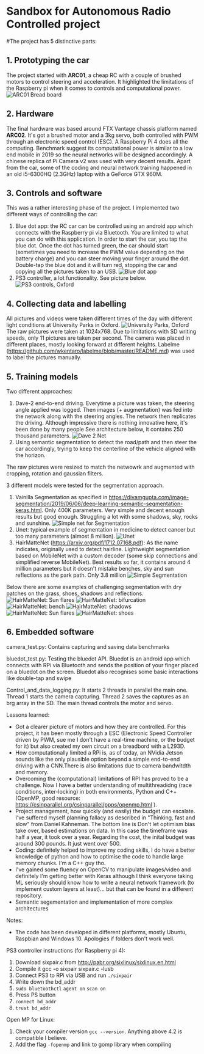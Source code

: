 # Sandbox for Autonomous Radio Controlled project


#The project has 5 distinctive parts:
## 1. Prototyping the car
The project started with **ARC01**, a cheap RC with a couple of brushed motors to control steering and acceleration. It highlighted the limitations of the Raspberry pi when it comes to controls  and computational power. 
![ARC01 Bread board](Pictures/ARC01_testing.gif)

## 2. Hardware
The final hardware was based around FTX Vantage chassis platform named **ARC02**. It's got a brushed motor and a 3kg servo, both controlled with PWM through an electronic speed control (ESC). A Raspberry Pi 4 does all the computing. Benchmark suggest its computational power is similar to a low end mobile in 2019 so the neural networks will be designed accordingly.
A chinese replica of Pi Camera v2 was used with very decent results.
Apart from the car, some of the coding and neural network training happened in an old i5-6300HQ (2.3GHz) laptop with a GeForce GTX 960M.

## 3. Controls and software
This was a rather interesting phase of the project. I implemented two different ways of controlling the car:
1. Blue dot app: the RC car can be controlled using an android app which connects with the Raspberry pi via Bluetooth. You are limited to what you can do with this application. In order to start the car, you tap the blue dot. Once the dot has turned green, the car should start (sometimes you need to increase the PWM value depending on the battery charge) and you can steer moving your finger around the dot. Double-tap the blue dot and it will turn red, stopping the car and copying all the pictures taken to an USB.
![Blue dot app](Pictures/bluedotandroid_small.png)
2. PS3 controller, a lot functionality. See picture below.
![PS3 controls, Oxford](Pictures/PS3.png)


## 4. Collecting data and labelling
All pictures and videos were taken different times of the day with different light conditions at University Parks in Oxford.
![University Parks, Oxford](Pictures/Uni_parks.png)
The raw pictures were taken at 1024x768. Due to limitations with SD writing speeds, only 11 pictures are taken per second.
The camera was placed in different places, mostly looking forward at different heights.
Labelme (https://github.com/wkentaro/labelme/blob/master/README.md) was used to label the pictures manually.

## 5. Training models
Two different approaches:
1. Dave-2 end-to-end driving. Everytime a picture was taken, the steering angle applied was logged. Then images (+ augmentation) was fed into the network along with the steering angles. The network then replicates the driving.
Although impressive there is nothing innovative here, it's been done by many people See architecture below, it contains 250 thousand parameters.
![Dave 2 Net](Pictures/Dave_2.png)
2. Using semantic segmentation to detect the road/path and then steer the car accordingly, trying to keep the centerline of the vehicle aligned with the horizon.


The raw pictures were resized to match the netwowrk and augmented with cropping, rotation and gaussian filters.


3 different models were tested for the segmentation approach. 
1. Vainilla Segmentation as specified in https://divamgupta.com/image-segmentation/2019/06/06/deep-learning-semantic-segmentation-keras.html. Only 400K parameters. Very simple and decent enough results but good enough. Struggling a lot with some shadows, sky, rocks and sunshine.
![Simple net for Segmentation](Pictures/Simple_Segmentation.png)
2. Unet: typical example of segmentation in medicine to detect cancer but too many parameters (almost 8 million).
![Unet](Pictures/Unet.png)
3. HairMatteNet (https://arxiv.org/pdf/1712.07168.pdf): As the name indicates, originally used to detect hairline. Lightweight segmentation based on MobileNet with a custom decoder (some skip connections and simplified reverse MobileNet). Best results so far, it contains around 4 million parameters but it doesn't mistake benches, sky and sun reflections as the park path. Only 3.8 million
![Simple Segmentation](Pictures/HairMatteNet.png)


Below there are some examples of challenging segmentation with dry patches on the grass, shoes, shadows and reflections. 
![HairMatteNet: Sun flares](Pictures/HairMatteNet_1.png)
![HairMatteNet: bifurcation](Pictures/HairMatteNet_2.png)
![HairMatteNet: bench](Pictures/HairMatteNet_3.png)
![HairMatteNet: shadows](Pictures/HairMatteNet_4.png)
![HairMatteNet: Sun flares](Pictures/HairMatteNet_5.png)
![HairMatteNet: shoes](Pictures/HairMatteNet_6.png)


## 6. Embedded software



camera_test.py: Contains capturing and saving data benchmarks

bluedot_test.py: Testing the bluedot API. Bluedot is an android app which connects with RPi via Bluetooth and sends the position of your finger placed on a bluedot on the screen. Bluedot also recognises some basic interactions like double-tap and swipe 

Control_and_data_logging.py: It starts 2 threads in parallel the main one. Thread 1 starts the camera capturing. Thread 2 saves the captures as an brg array in the SD. The main thread controls the motor and servo.




Lessons learned:
- Got a clearer picture of motors and how they are controlled. For this project, it has been mostly through a ESC (Electronic Speed Controller driven by PWM, sue me I don't have a real-time machine, or the budget for it) but also created my own circuit on a breadbord with a L293D. 
- How computationally limited a RPi is, as of today, an NVidia Jetson sounds like the only plausible option beyond a simple end-to-end driving with a CNN.There is also limitations due to camera bandwitdth and memory.
- Overcoming the (computational) limitations of RPI has proved to be a challenge. Now I have a better understanding of multithreadidng (race conditions, inter-locking) in both environments, Python and C++(OpenMP, good resource: https://csinparallel.org/csinparallel/ppps/openmp.html ).
- Project management, how quickly (and easily) the budget can escalate. I've suffered myself planning fallacy as described in "Thinking, fast and slow" from Daniel Kahneman. The bottom line is Don't let optimism bias take over, based estimations on data. In this case the timeframe was half a year, it took over a year. Regarding the cost, the inital budget was around 300 pounds. It just went over 500.
- Coding: definitely helped to improve my coding skills, I do have a better knowledge of python and how to optimise the code to handle large memory chunks. I'm a C++ guy tho. 
- I've gained some fluency on OpenCV to manipulate images/video and definitely I'm getting better with Keras although I think everyone taking ML seriously should know how to write a neural network framework (to implement custom layers at least)... but that can be found in a different repository.
- Semantic segementation and implementation of more complex architectures 


Notes:
- The code has been developed in different platforms, mostly Ubuntu, Raspbian and Windows 10. Apologies if folders don't work well.

PS3 controller instructions (for Raspberry pi 4):
1. Download sixpair.c from http://pabr.org/sixlinux/sixlinux.en.html
2. Compile it gcc -o sixpair sixpair.c -lusb
3. Connect PS3 to RPi via USB and run ```./sixpair```
4. Write down the bd_addr
5. ```sudo bluetoothctl``` ```agent on``` ```scan on```
6. Press PS button
7. ```connect bd_addr```
8. ```trust bd_addr```

Open MP for Linux:
1. Check your compiler version ```gcc --version```. Anything above 4.2 is compatible I believe.
2. Add the flag ```-fopenmp``` and link to gomp library when compiling
